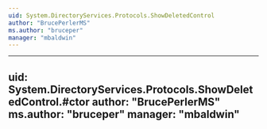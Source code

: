 ```yaml
---
uid: System.DirectoryServices.Protocols.ShowDeletedControl
author: "BrucePerlerMS"
ms.author: "bruceper"
manager: "mbaldwin"
---
```


---
uid: System.DirectoryServices.Protocols.ShowDeletedControl.#ctor
author: "BrucePerlerMS"
ms.author: "bruceper"
manager: "mbaldwin"
---

